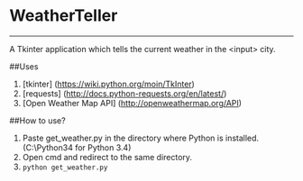 # WeatherTeller
---

A Tkinter application which tells the current weather in the &lt;input> city.


##Uses

1. [tkinter] (https://wiki.python.org/moin/TkInter)
2. [requests] (http://docs.python-requests.org/en/latest/)
3. [Open Weather Map API] (http://openweathermap.org/API)

##How to use?

1. Paste get_weather.py in the directory where Python is installed.(C:\Python34 for Python 3.4)
2. Open cmd and redirect to the same directory.
3. `python get_weather.py`


